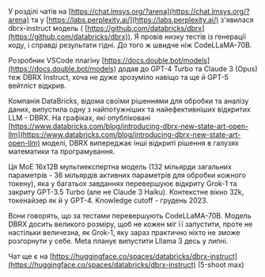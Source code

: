 <!--
date: 2025-02-02T23:23:04.092Z
-->

У розділі чатів на  [https://chat.lmsys.org/?arena](https://chat.lmsys.org/?arena) та у  [https://labs.perplexity.ai/](https://labs.perplexity.ai/) з'явилася dbrx-instruct модель ( [https://github.com/databricks/dbrx](https://github.com/databricks/dbrx)). Я провів низку тестів із генерації коду, і справді результати гідні. До того ж швидче ніж CodeLLaMA-70B.

Розробник VSСode плагіну  [https://docs.double.bot/models](https://docs.double.bot/models) додав до GPT-4 Turbo та Claude 3 (Opus) теж DBRX Instruct, хоча не дуже зрозуміло навіщо та ще й GPT-5 вейтліст відкрив.

Компанія DataBricks, відома своїми рішеннями для обробки та аналізу даних,  випустила одну з найпотужніших та найефективніших відкритих LLM - DBRX.  На графіках, які опубліковані  [https://www.databricks.com/blog/introducing-dbrx-new-state-art-open-llm](https://www.databricks.com/blog/introducing-dbrx-new-state-art-open-llm) моделі, DBRX випереджає інші відкриті рішення в галузях математики та програмування.

Ця MoE 16x12B мультиекспертна модель (132 мільярди загальних параметрів - 36 мільярдів активних параметрів для обробки кожного токену), яка у багатьох завданнях перевершуює відкриту Grok-1 та закриту GPT-3.5 Turbo (але не Claude 3 Haiku). Контекстне вікно 32k, токенайзер як й у GPT-4. Knowledge cutoff - грудень 2023.

Вони говорять, що за тестами перевершують CodeLLaMA-70B. Модель DBRX досить великого розміру, щоб не кожен міг її запустити, проте не настільки величезна, як Grok-1, яку зараз практично ніхто не зможе розгорнути у себе. Meta планує випустити Lllama 3 десь у липні.

Чат ще є на  [https://huggingface.co/spaces/databricks/dbrx-instruct](https://huggingface.co/spaces/databricks/dbrx-instruct)
(5-shoot max)
